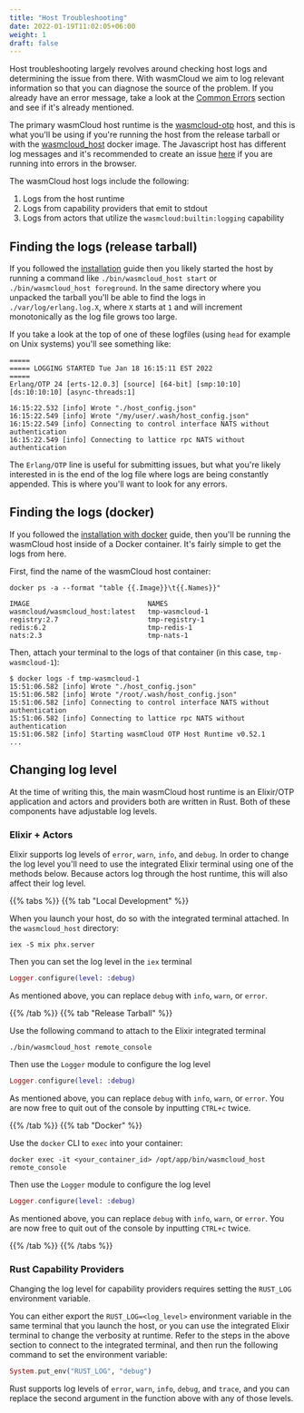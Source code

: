 ```yaml
---
title: "Host Troubleshooting"
date: 2022-01-19T11:02:05+06:00
weight: 1
draft: false
---
```


Host troubleshooting largely revolves around checking host logs and determining the issue from there. With wasmCloud we aim to log relevant information so that you can diagnose the source of the problem. If you already have an error message, take a look at the [Common Errors](../common) section and see if it's already mentioned.

The primary wasmCloud host runtime is the [wasmcloud-otp](https://github.com/wasmCloud/wasmcloud-otp) host, and this is what you'll be using if you're running the host from the release tarball or with the [wasmcloud_host](https://hub.docker.com/repository/docker/wasmcloud/wasmcloud_host) docker image. The Javascript host has different log messages and it's recommended to create an issue [here](https://github.com/wasmCloud/wasmcloud-js/issues/new) if you are running into errors in the browser.

The wasmCloud host logs include the following:
1. Logs from the host runtime
1. Logs from capability providers that emit to stdout
1. Logs from actors that utilize the `wasmcloud:builtin:logging` capability

## Finding the logs (release tarball)
If you followed the [installation](../../../overview/installation/) guide then you likely started the host by running a command like `./bin/wasmcloud_host start` or `./bin/wasmcloud_host foreground`. In the same directory where you unpacked the tarball you'll be able to find the logs in `./var/log/erlang.log.X`, where `X` starts at `1` and will increment monotonically as the log file grows too large.

If you take a look at the top of one of these logfiles (using `head` for example on Unix systems) you'll see something like:
```console
=====
===== LOGGING STARTED Tue Jan 18 16:15:11 EST 2022
=====
Erlang/OTP 24 [erts-12.0.3] [source] [64-bit] [smp:10:10] [ds:10:10:10] [async-threads:1]

16:15:22.532 [info] Wrote "./host_config.json"
16:15:22.549 [info] Wrote "/my/user/.wash/host_config.json"
16:15:22.549 [info] Connecting to control interface NATS without authentication
16:15:22.549 [info] Connecting to lattice rpc NATS without authentication
```

The `Erlang/OTP` line is useful for submitting issues, but what you're likely interested in is the end of the log file where logs are being constantly appended. This is where you'll want to look for any errors.

## Finding the logs (docker)
If you followed the [installation with docker](../../../overview/installation/install-with-docker) guide, then you'll be running the wasmCloud host inside of a Docker container. It's fairly simple to get the logs from here.

First, find the name of the wasmCloud host container:
```console
docker ps -a --format "table {{.Image}}\t{{.Names}}"
```
```console
IMAGE                             NAMES
wasmcloud/wasmcloud_host:latest   tmp-wasmcloud-1
registry:2.7                      tmp-registry-1
redis:6.2                         tmp-redis-1
nats:2.3                          tmp-nats-1
```

Then, attach your terminal to the logs of that container (in this case, `tmp-wasmcloud-1`):
```console
$ docker logs -f tmp-wasmcloud-1
15:51:06.582 [info] Wrote "./host_config.json"
15:51:06.582 [info] Wrote "/root/.wash/host_config.json"
15:51:06.582 [info] Connecting to control interface NATS without authentication
15:51:06.582 [info] Connecting to lattice rpc NATS without authentication
15:51:06.582 [info] Starting wasmCloud OTP Host Runtime v0.52.1
...
```

## Changing log level
At the time of writing this, the main wasmCloud host runtime is an Elixir/OTP application and actors and providers both are written in Rust. Both of these components have adjustable log levels.

### Elixir + Actors
Elixir supports log levels of `error`, `warn`, `info`, and `debug`. In order to change the log level you'll need to use the integrated Elixir terminal using one of the methods below. Because actors log through the host runtime, this will also affect their log level.

{{% tabs %}}
{{% tab "Local Development" %}}

When you launch your host, do so with the integrated terminal attached. In the `wasmcloud_host` directory:
```shell
iex -S mix phx.server
```

Then you can set the log level in the `iex` terminal
```elixir
Logger.configure(level: :debug)
``` 

As mentioned above, you can replace `debug` with `info`, `warn`, or `error`.

{{% /tab %}}
{{% tab "Release Tarball" %}}

Use the following command to attach to the Elixir integrated terminal
```shell
./bin/wasmcloud_host remote_console
```

Then use the `Logger` module to configure the log level
```elixir
Logger.configure(level: :debug)
``` 

As mentioned above, you can replace `debug` with `info`, `warn`, or `error`. You are now free to quit out of the console by inputting `CTRL+c` twice.

{{% /tab %}}
{{% tab "Docker" %}}

Use the `docker` CLI to `exec` into your container:
```shell
docker exec -it <your_container_id> /opt/app/bin/wasmcloud_host remote_console
```

Then use the `Logger` module to configure the log level
```elixir
Logger.configure(level: :debug)
``` 

As mentioned above, you can replace `debug` with `info`, `warn`, or `error`. You are now free to quit out of the console by inputting `CTRL+c` twice.

{{% /tab %}}
{{% /tabs %}}

### Rust Capability Providers
Changing the log level for capability providers requires setting the `RUST_LOG` environment variable.

You can either export the `RUST_LOG=<log_level>` environment variable in the same terminal that you launch the host, or you can use the integrated Elixir terminal to change the verbosity at runtime. Refer to the steps in the above section to connect to the integrated terminal, and then run the following command to set the environment variable:
```elixir
System.put_env("RUST_LOG", "debug")
```

Rust supports log levels of `error`, `warn`, `info`, `debug`, and `trace`, and you can replace the second argument in the function above with any of those levels.